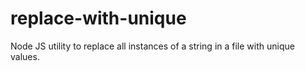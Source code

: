 # replace-with-unique
Node JS utility to replace all instances of a string in a file with unique values.
